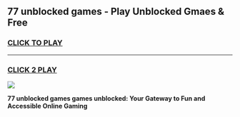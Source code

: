 
## 77 unblocked games - Play Unblocked Gmaes & Free
<h3>
<a href="https://news.freeplayer.one?title=77_unblocked_games&ref=16F">CLICK TO PLAY</a></h3>
<hr>

<h3>
<a href="https://news.freeplayer.one?title=77_unblocked_games&ref=16F">CLICK 2 PLAY</a>
  
</h3>

<a href="https://news.freeplayer.one?title=77_unblocked_games&ref=16F/"><img src="https://clearcache.store/games.png"></a>


**77 unblocked games games unblocked: Your Gateway to Fun and Accessible Online Gaming**
